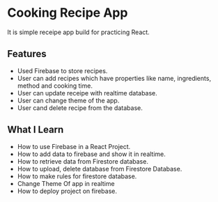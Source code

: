 # Cooking Recipe App

It is simple receipe app build for practicing React.

## Features

* Used Firebase to store recipes.
* User can add recipes which have properties like name, ingredients, method and cooking time.
* User can update receipe with realtime database.
* User can change theme of the app.
* User cand delete recipe from the database.

## What I Learn

* How to use Firebase in a React Project. 
* How to add data to firebase and show it in realtime.
* How to retrieve data from Firestore database.
* How to upload, delete database from Firestore Database.
* How to make rules for firestore database.
* Change Theme Of app in realtime
* How to deploy project on firebase.


